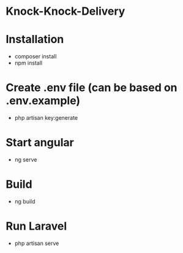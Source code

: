 # Knock-Knock-Delivery

# Installation
- composer install
- npm install

# Create .env file (can be based on .env.example)
- php artisan key:generate

# Start angular 
- ng serve

# Build
- ng build

# Run Laravel
- php artisan serve
